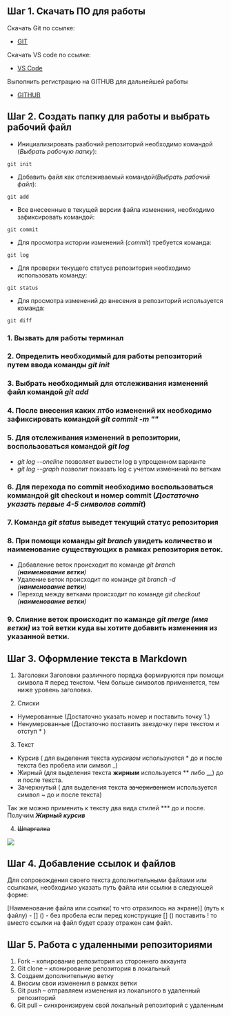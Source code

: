 ## Шаг 1. Скачать ПО для работы ##
Скачать Git по ссылке:

* [GIT](https://git-scm.com/downloads)

Скачать VS code по ссылке:

* [VS Code](https://code.visualstudio.com/)

Выполнить регистрацию на GITHUB для дальнейшей работы

* [GITHUB](https://github.com/?ysclid=l8ihoqggdd358761195)

## Шаг 2. Создать папку для работы и выбрать рабочий файл ##

* Инициализировать раабочий репозиторий необходимо командой (*Выбрать рабочую папку*):

```git init```

* Добавить файл как отслеживаемый командой(*Выбрать рабочий файл*):

```git add```

* Все внесеенные в текущей версии файла изменения, необходимо зафиксировать командой:

```git commit```

* Для просмотра истории изменений (*commit*) требуется команда:

```git log```

* Для проверки текущего статуса репозитория необходимо использовать команду:

```git status```

* Для просмотра изменений до внесения в репозиторий используется команда:

```git diff```

### 1. Вызвать для работы терминал 
### 2. Определить необходимый для работы репозиторий путем ввода команды _git init_
### 3. Выбрать необходимый для отслеживания изменений файл командой _git add_
### 4. После внесения каких лтбо изменений их необходимо зафиксировать командой _git commit -m ""_
### 5. Для отслеживания изменений в репозитории, воспользоваться командой _git log_
 * _git log --oneline_ позволяет вывести log в упрощенном варианте
 * _git log --graph_ позволит показать log с учетом измениний по веткам
### 6. Для перехода по commit необходимо воспользоваться коммандой git checkout и номер commit (***Достаточно указать первые 4-5 символов commit***) 
### 7. Команда _git status_ выведет текущий статус репозитория
### 8. При помощи команды _git branch_ увидеть количество и наименование существующих в рамках репозитория веток.
* Добавление веток происходит по команде _git branch (***наименование ветки***)_
* Удаление веток происходит по команде _git branch -d (***наименование ветки***)_
* Переход между ветками происходит по команде _git checkout (***наименование ветки***)_
### 9. Слияние веток происходит по каманде _git merge (имя ветки)_ из той ветки куда вы хотите добавить изменения из указанной ветки.
## Шаг 3. Оформление текста в Markdown ##

 1. Заголовки
 Заголовки различного порядка формируются при помощи символа # перед текстом. Чем больше символов применяется, тем ниже уровень заголовка.

 2. Списки
 * Нумерованные (Достаточно указать номер и поставить точку 1.)
 * Ненумерованные (Достаточно поставить звездочку пере текстом и отступ * )

 3. Текст
 * Курсив ( для выделения текста *курсивом* используются * до и после текста без пробела или символ _)
 * Жирный (для выделения текста **жирным** используется ** либо __) до и после текста.
 * Зачеркнутый ( для выделения текста ~~зачеркиванием~~ используется символ ~ до и после текста)
  
Так же можно применить к тексту два вида стилей *** до и после. Получим ***Жирный курсив***
  
4. ~~Шпаргалка~~

![](tomarkdown.png)

## Шаг 4. Добавление ссылок и файлов

Для сопровождения своего текста дополнительными файлами или ссылками, необходимо указать путь файла или ссылки в следующей форме:

[Наименование файла или ссылки( то что отразилось на экране)] (путь к файлу) - [] () - без пробела
если перед конструкцие [] () поставить ! то вместо ссылки на файл будет сразу отражен сам файл.

## Шаг 5. Работа с удаленными репозиториями
 
1.	Fork – копирование репозитория из стороннего аккаунта
2.	Git clone – клонирование репозитория в локальный
3.	Создаем дополнительную ветку
4.	Вносим свои изменения в рамках ветки
5.	Git push – отправляем изменения из локального в удаленный репозиторий
6.	Git pull – синхронизируем свой локальный репозиторий с удаленным

